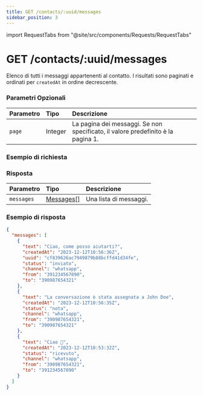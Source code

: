 ```yaml
---
title: GET /contacts/:uuid/messages
sidebar_position: 3
---
```


import RequestTabs from "@site/src/components/Requests/RequestTabs"

# GET /contacts/:uuid/messages

Elenco di tutti i messaggi appartenenti al contatto. I risultati sono paginati e ordinati per `createdAt` in ordine decrescente.

### Parametri Opzionali

| Parametro | Tipo    | Descrizione                                                                                                                                                        |
| :-------- | :------ | :----------------------------------------------------------------------------------------------------------------------------------------------------------------- |
| `page`    | Integer | La pagina dei messaggi. Se non specificato, il valore predefinito è la pagina 1.                                                                                  |

### Esempio di richiesta

<RequestTabs endpoint='contacts_api' request="get_contact_messages"/>

### Risposta

| Parametro  | Tipo                                                     | Descrizione       |
| :--------- | :------------------------------------------------------- | :---------------- |
| `messages` | [Messages[]](/api/reference/object_types/message)         | Una lista di messaggi. |

### Esempio di risposta

```json title=response.json
{
  "messages": [
    {
      "text": "Ciao, come posso aiutarti?",
      "createdAt": "2023-12-12T10:56:36Z",
      "uuid": "cf839626ac7949879b88bcffd41d34fe",
      "status": "inviato",
      "channel": "whatsapp",
      "from": "391234567890",
      "to": "390987654321"
    },
    {
      "text": "La conversazione è stata assegnata a John Doe",
      "createdAt": "2023-12-12T10:56:35Z",
      "status": "nota",
      "channel": "whatsapp",
      "from": "390987654321",
      "to": "390987654321"
    },
    {
      "text": "Ciao 👋",
      "createdAt": "2023-12-12T10:53:32Z",
      "status": "ricevuto",
      "channel": "whatsapp",
      "from": "390987654321",
      "to": "391234567890"
    }
  ]
}
```